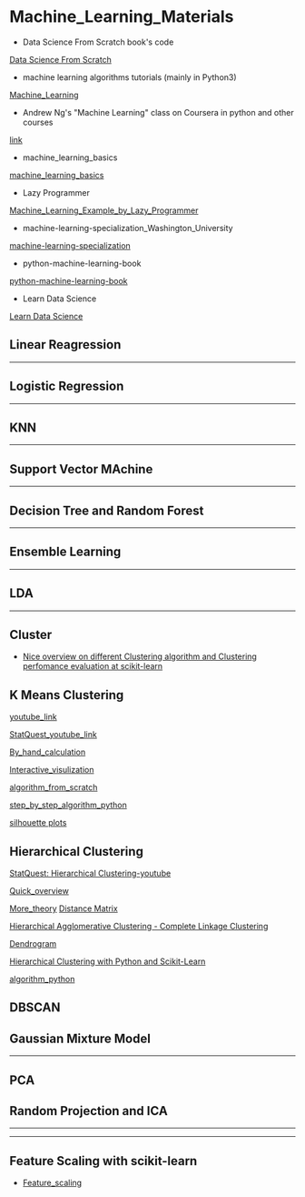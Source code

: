 # Machine_Learning_Materials
- Data Science From Scratch book's code

[Data Science From Scratch](https://github.com/joelgrus/data-science-from-scratch)


- machine learning algorithms tutorials (mainly in Python3)

[Machine_Learning](https://github.com/ethen8181/machine-learning#clustering)

- Andrew Ng's "Machine Learning" class on Coursera in python and other courses

[link](https://github.com/jdwittenauer/ipython-notebooks)

- machine_learning_basics

[machine_learning_basics](https://github.com/zotroneneis/machine_learning_basics)

- Lazy Programmer

[Machine_Learning_Example_by_Lazy_Programmer](https://github.com/lazyprogrammer/machine_learning_examples)


- machine-learning-specialization_Washington_University

[machine-learning-specialization](https://github.com/learnml/machine-learning-specialization)

-  python-machine-learning-book

[python-machine-learning-book](https://github.com/rasbt/python-machine-learning-book)

- Learn Data Science

[Learn Data Science](http://learnds.com)


## Linear Reagression



*****

## Logistic Regression


*******


## KNN


*****


## Support Vector MAchine

*****


## Decision Tree and Random Forest



*****


## Ensemble Learning



******


## LDA

****

## Cluster

- [Nice overview on different Clustering algorithm and Clustering perfomance evaluation at scikit-learn](https://scikit-learn.org/stable/modules/clustering.html)

## K Means Clustering

[youtube_link](https://www.youtube.com/watch?v=_aWzGGNrcic)

[StatQuest_youtube_link](https://www.youtube.com/watch?v=4b5d3muPQmA)

[By_hand_calculation](https://www.saedsayad.com/clustering_kmeans.htm)

[Interactive_visulization](https://www.naftaliharris.com/blog/visualizing-k-means-clustering/)

[algorithm_from_scratch](http://nbviewer.jupyter.org/github/jdwittenauer/ipython-notebooks/blob/master/notebooks/ml/ML-Exercise7.ipynb)

[step_by_step_algorithm_python](http://benalexkeen.com/k-means-clustering-in-python/)

[silhouette plots](http://nbviewer.jupyter.org/github/rasbt/python-machine-learning-book/blob/master/code/ch11/ch11.ipynb)


## Hierarchical Clustering

[StatQuest: Hierarchical Clustering-youtube](https://www.youtube.com/watch?v=7xHsRkOdVwo)

[Quick_overview](https://www.saedsayad.com/clustering_hierarchical.htm)

[More_theory](https://newonlinecourses.science.psu.edu/stat555/node/86/)
[Distance Matrix ](https://www.displayr.com/what-is-a-distance-matrix/)

[Hierarchical Agglomerative Clustering - Complete Linkage Clustering](http://nbviewer.jupyter.org/github/rasbt/pattern_classification/blob/master/clustering/hierarchical/clust_complete_linkage.ipynb)

[Dendrogram](https://joernhees.de/blog/2015/08/26/scipy-hierarchical-clustering-and-dendrogram-tutorial/)

[Hierarchical Clustering with Python and Scikit-Learn](https://stackabuse.com/hierarchical-clustering-with-python-and-scikit-learn/)

[algorithm_python](https://github.com/ZwEin27/Hierarchical-Clustering/blob/master/hclust.py)

## DBSCAN

## Gaussian Mixture Model

****

## PCA

## Random Projection and ICA

****


****

## Feature Scaling with scikit-learn

- [Feature_scaling](http://benalexkeen.com/feature-scaling-with-scikit-learn/)


